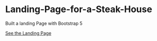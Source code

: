 # Landing-Page-for-a-Steak-House
Built a landing Page with Bootstrap 5

<a href="https://condescending-gates-399075.netlify.app/">See the Landing Page</a>
